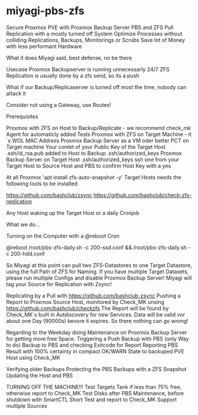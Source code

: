 # miyagi-pbs-zfs
Secure Proxmox PVE with Proxmox Backup Server PBS and ZFS Pull Replication with a mostly turned off System
Optimize Processes without colliding Replications, Backups, Monitorings or Scrubs
Save lot of Money with less performant Hardware

What it does
Miyagi said, best defense, no be there

Usecase
Proxmox Backupserver is running unnecessarly 24/7
ZFS Replication is usually done by a zfs send, so its a push

What if our Backup/Replicaserver is turned off most the time, nobody can attack it

Consider not using a Gateway, use Routes!

Prerequisites

Proxmox with ZFS on Host to Backup/Replicate -  we recommend check_mk Agent for automaticly added Tests
Proxmox with ZFS on Target Machine - it´s WOL MAC Address
Proxmox Backup Server as a VM oder better PCT on Target machine
Your contet of your Public Key of the Target Host .ssh/id_rsa.pub added to
  Host to Backup .ssh/authorized_keys
  Proxmox Backup Server on Target Host .ssh/authorized_keys
ssh one from your Target Host to Source Host and PBS to confirm Host Key with a yes

At all Proxmox 'apt install zfs-auto-snapshot -y'
Target Hosts needs the following tools to be installed

  https://github.com/bashclub/zsync
  https://github.com/bashclub/check-zfs-replication

Any Host waking up the Target Host or a daily Cronjob

What we do...

Turning on the Computer with a @reboot Cron

@reboot /root/pbs-zfs-daily.sh -c 200-ssd.conf && /root/pbs-zfs-daily.sh -c 200-hdd.conf

So Miyagi at this point can pull two ZFS-Datastores to one Target Datastore, using the full Path of ZFS for Naming.
If you have multiple Target Datasets, please run multiple Configs and disable Proxmox Backup Server!
Miyagi will tag your Source for Replication with Zsync!

Replicating by a Pull with https://github.com/bashclub-zsync
Pushing a Report to Proxmox Source Host, monitored by Check_MK unsing https://github.com/bashclub/checkzfs
The Report will be found by Check_MK´s built in Autdiscovery for new Services.
Data will be valid vor about one Day (90000s) bevore it expires.
So there nothing can go wrong!

Regarding to the Weekday doing Maintenance on Proxmox Backup Server for getting more free Space.
Triggering a Push Backup with PBS (only Way to do) Backup to PBS and checking Exitcode for Report
Reporting PBS Result with 100% certainty in compact OK/WARN State to backuped PVE Host using Check_MK

Verifying older Backups
Protecting the PBS Backups with a ZFS Snapshot
Updating the Host and PBS

TURNING OFF THE MACHINE!!!
Test Targets Tank if less than 75% free, otherwise report to Check_MK
Test Disks after PBS Maintenance, before shutdown with SmartCTL Short Test and report to Check_MK
Support multiple Sources
